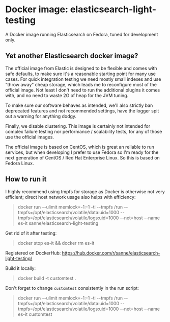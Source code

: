 # Docker image: elasticsearch-light-testing

A Docker image running Elasticsearch on Fedora, tuned for development only.

## Yet another Elasticsearch docker image?

The official image from Elastic is designed to be flexible and comes with safe defaults,
to make sure it's a reasonable starting point for many use cases.
For quick integration testing we need mostly small indexes and use "throw away" cheap storage, which leads me to reconfigure most of the official image.
Not least I don't need to run the additional plugins it comes with, and no need to waste 2G of heap for the JVM tuning.

To make sure our software behaves as intended, we'll also strictly ban deprecated features and not recommended settings, have the logger spit out a warning for anything dodgy.

Finally, we disable clustering. This image is certainly not intended for complex failure testing nor performance / scalability tests, for any of those use the official images.

The official image is based on CentOS, which is great an reliable to run services, but when developing I prefer to use Fedora so I'm ready for the next generation of CentOS / Red Hat Enterprise Linux. So this is based on Fedora Linux.

## How to run it

I highly recommend using tmpfs for storage as Docker is otherwise not very efficient; direct host network usage also helps with efficiency:

> docker run --ulimit memlock=-1:-1 -ti --tmpfs /run --tmpfs=/opt/elasticsearch/volatile/data:uid=1000 --tmpfs=/opt/elasticsearch/volatile/logs:uid=1000 --net=host --name es-it sanne/elasticsearch-light-testing

Get rid of it after testing:

> docker stop es-it && docker rm es-it

Registered on DockerHub: https://hub.docker.com/r/sanne/elasticsearch-light-testing/ 

Build it locally:

> docker build -t customtest .

Don't forget to change `customtest` consistently in the run script:

> docker run --ulimit memlock=-1:-1 -ti --tmpfs /run --tmpfs=/opt/elasticsearch/volatile/data:uid=1000 --tmpfs=/opt/elasticsearch/volatile/logs:uid=1000 --net=host --name es-it customtest

